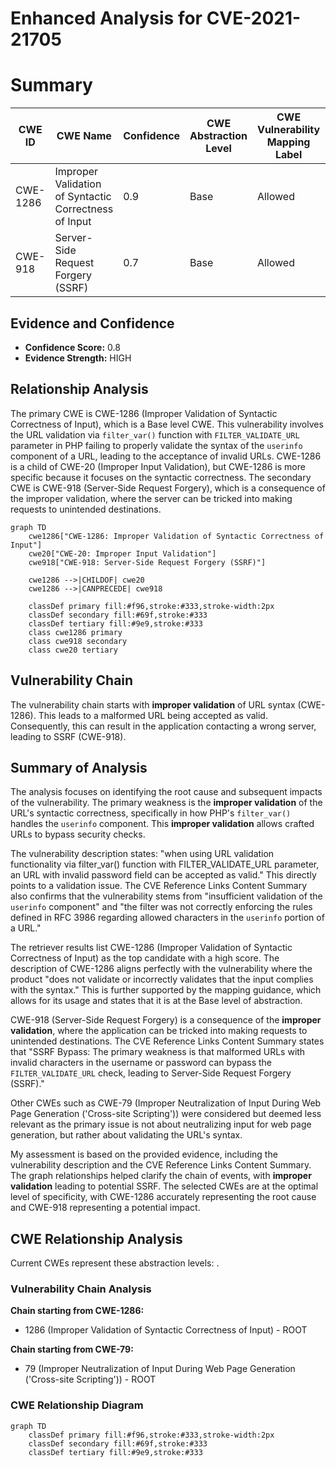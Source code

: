 # Enhanced Analysis for CVE-2021-21705

# Summary
| CWE ID | CWE Name | Confidence | CWE Abstraction Level | CWE Vulnerability Mapping Label | CWE-Vulnerability Mapping Notes |
|---|---|---|---|---|---|
| CWE-1286 | Improper Validation of Syntactic Correctness of Input | 0.9 | Base | Allowed | Primary CWE |
| CWE-918 | Server-Side Request Forgery (SSRF) | 0.7 | Base | Allowed | Secondary CWE |

## Evidence and Confidence

*   **Confidence Score:** 0.8
*   **Evidence Strength:** HIGH

## Relationship Analysis
The primary CWE is CWE-1286 (Improper Validation of Syntactic Correctness of Input), which is a Base level CWE. This vulnerability involves the URL validation via `filter_var()` function with `FILTER_VALIDATE_URL` parameter in PHP failing to properly validate the syntax of the `userinfo` component of a URL, leading to the acceptance of invalid URLs. CWE-1286 is a child of CWE-20 (Improper Input Validation), but CWE-1286 is more specific because it focuses on the syntactic correctness. The secondary CWE is CWE-918 (Server-Side Request Forgery), which is a consequence of the improper validation, where the server can be tricked into making requests to unintended destinations.

```mermaid
graph TD
    cwe1286["CWE-1286: Improper Validation of Syntactic Correctness of Input"]
    cwe20["CWE-20: Improper Input Validation"]
    cwe918["CWE-918: Server-Side Request Forgery (SSRF)"]
    
    cwe1286 -->|CHILDOF| cwe20
    cwe1286 -->|CANPRECEDE| cwe918
    
    classDef primary fill:#f96,stroke:#333,stroke-width:2px
    classDef secondary fill:#69f,stroke:#333
    classDef tertiary fill:#9e9,stroke:#333
    class cwe1286 primary
    class cwe918 secondary
    class cwe20 tertiary
```

## Vulnerability Chain
The vulnerability chain starts with **improper validation** of URL syntax (CWE-1286). This leads to a malformed URL being accepted as valid. Consequently, this can result in the application contacting a wrong server, leading to SSRF (CWE-918).

## Summary of Analysis
The analysis focuses on identifying the root cause and subsequent impacts of the vulnerability. The primary weakness is the **improper validation** of the URL's syntactic correctness, specifically in how PHP's `filter_var()` handles the `userinfo` component. This **improper validation** allows crafted URLs to bypass security checks.

The vulnerability description states: "when using URL validation functionality via filter_var() function with FILTER_VALIDATE_URL parameter, an URL with invalid password field can be accepted as valid." This directly points to a validation issue. The CVE Reference Links Content Summary also confirms that the vulnerability stems from "insufficient validation of the `userinfo` component" and "the filter was not correctly enforcing the rules defined in RFC 3986 regarding allowed characters in the `userinfo` portion of a URL."

The retriever results list CWE-1286 (Improper Validation of Syntactic Correctness of Input) as the top candidate with a high score. The description of CWE-1286 aligns perfectly with the vulnerability where the product "does not validate or incorrectly validates that the input complies with the syntax." This is further supported by the mapping guidance, which allows for its usage and states that it is at the Base level of abstraction.

CWE-918 (Server-Side Request Forgery) is a consequence of the **improper validation**, where the application can be tricked into making requests to unintended destinations. The CVE Reference Links Content Summary states that "SSRF Bypass: The primary weakness is that malformed URLs with invalid characters in the username or password can bypass the `FILTER_VALIDATE_URL` check, leading to Server-Side Request Forgery (SSRF)."

Other CWEs such as CWE-79 (Improper Neutralization of Input During Web Page Generation ('Cross-site Scripting')) were considered but deemed less relevant as the primary issue is not about neutralizing input for web page generation, but rather about validating the URL's syntax.

My assessment is based on the provided evidence, including the vulnerability description and the CVE Reference Links Content Summary. The graph relationships helped clarify the chain of events, with **improper validation** leading to potential SSRF. The selected CWEs are at the optimal level of specificity, with CWE-1286 accurately representing the root cause and CWE-918 representing a potential impact.


## CWE Relationship Analysis

Current CWEs represent these abstraction levels: .


### Vulnerability Chain Analysis

**Chain starting from CWE-1286:**
- 1286 (Improper Validation of Syntactic Correctness of Input) - ROOT


**Chain starting from CWE-79:**
- 79 (Improper Neutralization of Input During Web Page Generation ('Cross-site Scripting')) - ROOT



### CWE Relationship Diagram

```mermaid
graph TD
    classDef primary fill:#f96,stroke:#333,stroke-width:2px
    classDef secondary fill:#69f,stroke:#333
    classDef tertiary fill:#9e9,stroke:#333
```